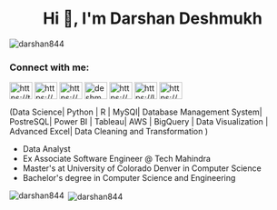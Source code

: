<h1 align="center">Hi 👋, I'm Darshan Deshmukh</h1>
<p align="left"> <img src="https://komarev.com/ghpvc/?username=darshan844&label=Profile%20views&color=0e75b6&style=flat" alt="darshan844" /> </p>

<h3 align="left">Connect with me:</h3>
<p align="left">
<a href="https://twitter.com/https://twitter.com/darshan8446333" target="blank"><img align="center" src="https://raw.githubusercontent.com/rahuldkjain/github-profile-readme-generator/master/src/images/icons/Social/twitter.svg" alt="https://twitter.com/darshan8446333" height="30" width="40" /></a>
<a href="https://linkedin.com/in/https://www.linkedin.com/in/darshanpdeshmukh/" target="blank"><img align="center" src="https://raw.githubusercontent.com/rahuldkjain/github-profile-readme-generator/master/src/images/icons/Social/linked-in-alt.svg" alt="https://www.linkedin.com/in/darshanpdeshmukh/" height="30" width="40" /></a>
<a href="https://kaggle.com/https://www.kaggle.com/igdarshandeshmukh" target="blank"><img align="center" src="https://raw.githubusercontent.com/rahuldkjain/github-profile-readme-generator/master/src/images/icons/Social/kaggle.svg" alt="https://www.kaggle.com/igdarshandeshmukh" height="30" width="40" /></a>
<a href="https://instagram.com/deshmukh_2104" target="blank"><img align="center" src="https://raw.githubusercontent.com/rahuldkjain/github-profile-readme-generator/master/src/images/icons/Social/instagram.svg" alt="deshmukh_2104" height="30" width="40" /></a>
<a href="https://www.hackerrank.com/https://www.hackerrank.com/darshandeshmukh7" target="blank"><img align="center" src="https://raw.githubusercontent.com/rahuldkjain/github-profile-readme-generator/master/src/images/icons/Social/hackerrank.svg" alt="https://www.hackerrank.com/darshandeshmukh7" height="30" width="40" /></a>
<a href="https://www.leetcode.com/https://leetcode.com/deshmukh_2104/" target="blank"><img align="center" src="https://raw.githubusercontent.com/rahuldkjain/github-profile-readme-generator/master/src/images/icons/Social/leet-code.svg" alt="https://leetcode.com/deshmukh_2104/" height="30" width="40" /></a>
<a href="https://auth.geeksforgeeks.org/user/https://auth.geeksforgeeks.org/user/darshandesmacv/?utm_source=geeksforgeeks&utm_medium=my_profile&utm_campaign=auth_user" target="blank"><img align="center" src="https://raw.githubusercontent.com/rahuldkjain/github-profile-readme-generator/master/src/images/icons/Social/geeks-for-geeks.svg" alt="https://auth.geeksforgeeks.org/user/darshandesmacv/?utm_source=geeksforgeeks&utm_medium=my_profile&utm_campaign=auth_user" height="30" width="40" /></a>
</p>

(Data Science| Python | R | MySQl| Database Management System| PostreSQL| Power BI | Tableau| AWS | BigQuery | Data Visualization | Advanced Excel| Data Cleaning and Transformation ) 
- Data Analyst
- Ex Associate Software Engineer @ Tech Mahindra
- Master's at University of Colorado Denver in Computer Science
- Bachelor's degree in Computer Science and Engineering

<p><img align="left" src="https://github-readme-stats.vercel.app/api/top-langs?username=darshan844&show_icons=true&locale=en&layout=compact" alt="darshan844" /></p>

<p>&nbsp;<img align="center" src="https://github-readme-stats.vercel.app/api?username=darshan844&show_icons=true&locale=en" alt="darshan844" /></p>
